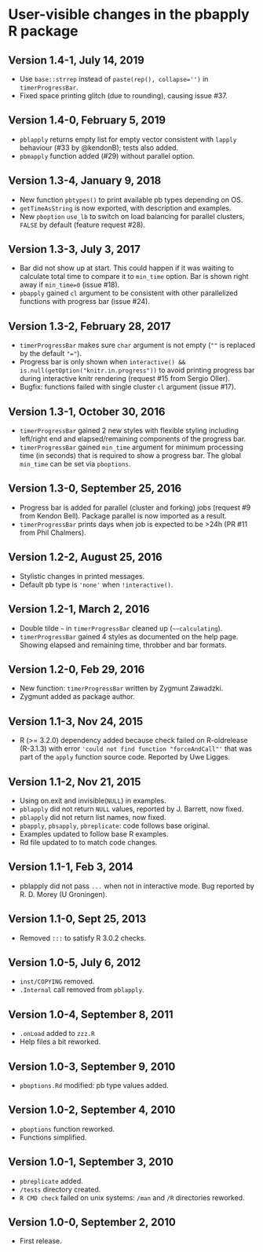 # User-visible changes in the pbapply R package

## Version 1.4-1, July 14, 2019

* Use `base::strrep` instead of `paste(rep(), collapse='')` in `timerProgressBar`.
* Fixed space printing glitch (due to rounding), causing issue #37.

## Version 1.4-0, February 5, 2019

* `pblapply` returns empty list for empty vector consistent with
  `lapply` behaviour (#33 by @kendonB); tests also added.
* `pbmapply` function added (#29) without parallel option.

## Version 1.3-4, January 9, 2018

* New function `pbtypes()` to print available pb types depending on OS.
* `getTimeAsString` is now exported, with description and examples.
* New `pboption` `use_lb` to switch on load balancing for parallel clusters,
  `FALSE` by default (feature request #28).

## Version 1.3-3, July 3, 2017

* Bar did not show up at start. This could happen if
  it was waiting to calculate total time to compare it
  to `min_time` option. Bar is shown right away if  `min_time=0`
  (issue #18).
* `pbapply` gained `cl` argument to be consistent with
  other parallelized functions with progress bar (issue #24).

## Version 1.3-2, February 28, 2017

* `timerProgressBar` makes sure `char` argument is not empty
  (`""` is replaced by the default `"="`).
* Progress bar is only shown when
  `interactive() && is.null(getOption("knitr.in.progress"))`
  to avoid printing progress bar during interactive knitr rendering
  (request #15 from Sergio Oller).
* Bugfix: functions failed with single cluster `cl` argument (issue #17).

## Version 1.3-1, October 30, 2016

* `timerProgressBar` gained 2 new styles with flexible styling including
  left/right end and elapsed/remaining components of the progress bar.
* `timerProgressBar` gained `min_time` argument for minimum processing time
  (in seconds) that is required to show a progress bar.
  The global `min_time` can be set via `pboptions`.

## Version 1.3-0, September 25, 2016

* Progress bar is added for parallel (cluster and forking) jobs
(request #9 from Kendon Bell).
  Package parallel is now imported as a result.
* `timerProgressBar` prints days when job is expected to be >24h
(PR #11 from Phil Chalmers).

## Version 1.2-2, August 25, 2016

* Stylistic changes in printed messages.
* Default pb type is `'none'` when `!interactive()`.

## Version 1.2-1, March 2, 2016

* Double tilde `~` in `timerProgressBar` cleaned up (`~~calculating`).
* `timerProgressBar` gained 4 styles as documented on the help page.
  Showing elapsed and remaining time, throbber and bar formats.

## Version 1.2-0, Feb 29, 2016

* New function: `timerProgressBar` written by Zygmunt Zawadzki.
* Zygmunt added as package author.

## Version 1.1-3, Nov 24, 2015

* R (>= 3.2.0) dependency added because check
  failed on R-oldrelease (R-3.1.3) with error
  `'could not find function "forceAndCall"'`
  that was part of the `apply` function source code.
  Reported by Uwe Ligges.

## Version 1.1-2, Nov 21, 2015

* Using on.exit and invisible(`NULL`) in examples.
* `pblapply` did not return `NULL` values, reported by
  J. Barrett, now fixed.
* `pblapply` did not return list names, now fixed.
* `pbapply`, `pbsapply`, `pbreplicate`: code follows base original.
* Examples updated to follow base R examples.
* Rd file updated to to match code changes.

## Version 1.1-1, Feb 3, 2014

* pblapply did not pass `...` when not in interactive mode.
  Bug reported by R. D. Morey (U Groningen).

## Version 1.1-0, Sept 25, 2013

* Removed `:::` to satisfy R 3.0.2 checks.

## Version 1.0-5, July 6, 2012

* `inst/COPYING` removed.
* `.Internal` call removed from `pblapply`.

## Version 1.0-4, September 8, 2011

* `.onLoad` added to `zzz.R`
* Help files a bit reworked.

## Version 1.0-3, September 9, 2010

* `pboptions.Rd` modified: pb type values added.

## Version 1.0-2, September 4, 2010

* `pboptions` function reworked.
* Functions simplified.

## Version 1.0-1, September 3, 2010

* `pbreplicate` added.
* `/tests` directory created.
* `R CMD check` failed on unix systems:
  `/man` and `/R` directories reworked.

## Version 1.0-0, September 2, 2010

* First release.
